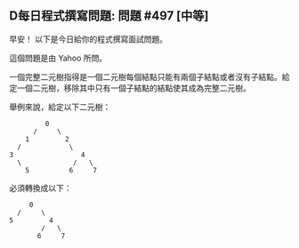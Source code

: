 ## D每日程式撰寫問題: 問題  #497 [中等]

早安！ 以下是今日給你的程式撰寫面試問題。

這個問題是由 Yahoo 所問。

一個完整二元樹指得是一個二元樹每個結點只能有兩個子結點或者沒有子結點。給定一個二元樹，移除其中只有一個子結點的結點使其成為完整二元樹。

舉例來說，給定以下二元樹：

```
         0
      /     \
    1         2
  /            \
3                 4
  \             /   \
    5          6     7
```

必須轉換成以下：

```
     0
  /     \
5         4
        /   \
       6     7
```
